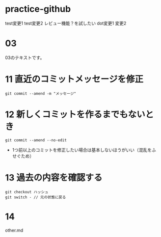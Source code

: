 # practice-github

test変更1
test変更2
レビュー機能？を試したい
dot変更1
変更2

# 03
03のテキストです。

# 11 直近のコミットメッセージを修正
```
git commit --amend -m "メッセージ"
```

# 12 新しくコミットを作るまでもないとき
```
git commit --amend --no-edit
```
- 1つ前以上のコミットを修正したい場合は基本しないほうがいい（混乱をふせぐため）

# 13 過去の内容を確認する
```
git checkout ハッシュ
git switch - // 元の状態に戻る
```

# 14 
other.md